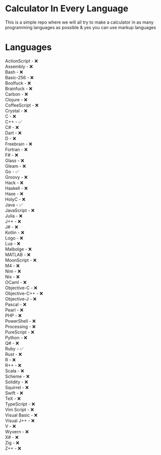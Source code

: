 # Calculator In Every Language
This is a simple repo where we will all try to make a calculator in as many programming languages as possible &amp; yes you can use markup languages

# Languages 

ActionScript - ❌ <br>
Assembly - ❌ <br>
Bash - ❌ <br>
Basic-256 - ❌ <br>
Boolfuck - ❌ <br>
Brainfuck - ❌ <br>
Carbon - ❌ <br> 
Clojure - ❌ <br>
CoffeeScript - ❌ <br>
Crystal - ❌ <br>
C - ❌ <br>
C++ - ✅ <br>
C# - ❌ <br>
Dart - ❌ <br>
D - ❌ <br>
Freebrain - ❌ <br>
Fortran - ❌ <br>
F# - ❌ <br>
Glass - ❌ <br>
Gleam - ❌ <br>
Go - ✅ <br>
Groovy - ❌ <br>
Hack - ❌ <br>
Haskell - ❌ <br>
Haxe - ❌ <br>
HolyC - ❌ <br>
Java - ✅ <br>
JavaScript - ❌ <br>
Julia - ❌ <br>
J++ - ❌ <br>
J# - ❌ <br>
Kotlin - ❌ <br>
Logo - ❌ <br>
Lua - ❌ <br>
Malbolge - ❌ <br>
MATLAB - ❌ <br>
MoonScript - ❌ <br>
M4 - ❌ <br>
Nim - ❌ <br>
Nix - ❌ <br>
OCaml - ❌ <br> 
Objective-C - ❌ <br>
Objective-C++ - ❌ <br>
Objective-J - ❌ <br>
Pascal - ❌ <br>
Pearl - ❌ <br>
PHP - ❌ <br> 
PowerShell - ❌ <br>
Processing - ❌ <br>
PureScript - ❌ <br>
Python - ❌ <br>
Q# - ❌ <br>
Ruby - ✅ <br> 
Rust - ❌ <br>
R - ❌ <br>
R++ - ❌ <br>
Scala - ❌ <br>
Scheme - ❌ <br>
Solidity - ❌ <br>
Squirrel - ❌ <br>
Swift - ❌ <br>
TeX - ❌ <br>
TypeScript - ❌ <br>
Vim Script - ❌ <br>
Visual Basic - ❌ <br>
Visual J++ - ❌ <br>
V - ❌ <br>
Wyvern - ❌ <br>
X# - ❌ <br>
Zig - ❌ <br>
Z++ - ❌ <br>








